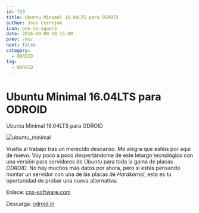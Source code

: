 ```yaml
---
id: 729
title: Ubuntu Minimal 16.04LTS para ODROID
author: Jose Cerrejon
icon: pen-to-square
date: 2016-08-08 10:15:00
prev: /es/
next: false
category:
  - ODROID
tag:
  - ODROID
---
```


# Ubuntu Minimal 16.04LTS para ODROID

Ubuntu Minimal 16.04LTS para ODROID

![ubuntu_minimal](/images/2016/08/ubuntu_minimal.png)

Vuelta al trabajo tras un merecido descanso. Me alegra que estéis por aquí de nuevo. Voy poco a poco despertándome de este letargo tecnológico con una versión para servidores de *Ubuntu* para toda la gama de placas *ODROID*. No hay muchos más datos por ahora, pero si estás pensando montar un servidor con una de las placas de *Hardkernel*, esta es tu oportunidad de probar una nueva alternativa.

Enlace: [cnx-software.com](http://www.cnx-software.com/2016/08/05/minimal-ubuntu-16-04-image-for-odroid-c2-and-c1c1-boards-ubuntu-core-image-for-bubblegum-96-board)

Descarga: [odroid.in](http://odroid.in/ubuntu_16.04lts/)